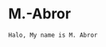 # M.-Abror
<html>
<head>
	<title> #001 </title>
</head>
<body>

	Halo, My name is M. Abror
	
</body>
</html>
